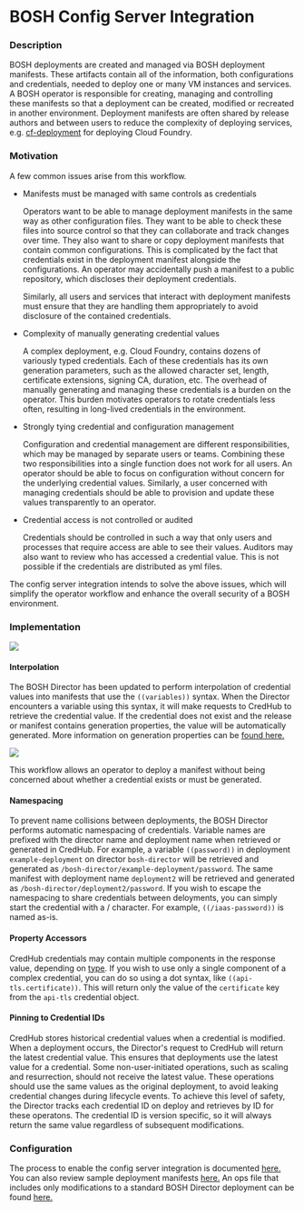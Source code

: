 # BOSH Config Server Integration

### Description

BOSH deployments are created and managed via BOSH deployment manifests. These artifacts contain all of the information, both configurations and credentials, needed to deploy one or many VM instances and services. A BOSH operator is responsible for creating, managing and controlling these manifests so that a deployment can be created, modified or recreated in another environment. Deployment manifests are often shared by release authors and between users to reduce the complexity of deploying services, e.g. [cf-deployment][5] for deploying Cloud Foundry.

[5]:https://github.com/cloudfoundry/cf-deployment

### Motivation

A few common issues arise from this workflow. 

* Manifests must be managed with same controls as credentials

    Operators want to be able to manage deployment manifests in the same way as other configuration files. They want to be able to check these files into source control so that they can collaborate and track changes over time. They also want to share or copy deployment manifests that contain common configurations. This is complicated by the fact that credentials exist in the deployment manifest alongside the configurations. An operator may accidentally push a manifest to a public repository, which discloses their deployment credentials. 

    Similarly, all users and services that interact with deployment manifests must ensure that they are handling them appropriately to avoid disclosure of the contained credentials.  

* Complexity of manually generating credential values

    A complex deployment, e.g. Cloud Foundry, contains dozens of variously typed credentials. Each of these credentials has its own generation parameters, such as the allowed character set, length, certificate extensions, signing CA, duration, etc. The overhead of manually generating and managing these credentials is a burden on the operator. This burden motivates operators to rotate credentials less often, resulting in long-lived credentials in the environment. 

* Strongly tying credential and configuration management

    Configuration and credential management are different responsibilities, which may be managed by separate users or teams. Combining these two responsibilities into a single function does not work for all users. An operator should be able to focus on configuration without concern for the underlying credential values. Similarly, a user concerned with managing credentials should be able to provision and update these values transparently to an operator. 

* Credential access is not controlled or audited 

    Credentials should be controlled in such a way that only users and processes that require access are able to see their values. Auditors may also want to review who has accessed a credential value. This is not possible if the credentials are distributed as yml files.  

The config server integration intends to solve the above issues, which will simplify the operator workflow and enhance the overall security of a BOSH environment. 


### Implementation

<img align="center" src="../images/bosh-deploy.png">

#### Interpolation

The BOSH Director has been updated to perform interpolation of credential values into manifests that use the `((variables))` syntax. When the Director encounters a variable using this syntax, it will make requests to CredHub to retrieve the credential value. If the credential does not exist and the release or manifest contains generation properties, the value will be automatically generated. More information on generation properties can be [found here.](../credential-types.md#enabling-credhub-automatic-generation-in-releases)

<img src="../images/director-retrieve.png">

This workflow allows an operator to deploy a manifest without being concerned about whether a credential exists or must be generated. 

#### Namespacing 

To prevent name collisions between deployments, the BOSH Director performs automatic namespacing of credentials. Variable names are prefixed with the director name and deployment name when retrieved or generated in CredHub. For example, a variable `((password))` in deployment `example-deployment` on director `bosh-director` will be retrieved and generated as `/bosh-director/example-deployment/password`. The same manifest with deployment name `deployment2` will be retrieved and generated as `/bosh-director/deployment2/password`. If you wish to escape the namespacing to share credentials between deloyments, you can simply start the credential with a / character. For example, `((/iaas-password))` is named as-is.  

#### Property Accessors 

CredHub credentials may contain multiple components in the response value, depending on [type][4]. If you wish to use only a single component of a complex credential, you can do so using a dot syntax, like `((api-tls.certificate))`. This will return only the value of the `certificate` key from the `api-tls` credential object. 

[4]:../credential-types.md  

#### Pinning to Credential IDs 

CredHub stores historical credential values when a credential is modified. When a deployment occurs, the Director's request to CredHub will return the latest credential value. This ensures that deployments use the latest value for a credential. Some non-user-initiated operations, such as scaling and resurrection, should not receive the latest value. These operations should use the same values as the original deployment, to avoid leaking credential changes during lifecycle events. To achieve this level of safety, the Director tracks each credential ID on deploy and retrieves by ID for these operatons. The credential ID is version specific, so it will always return the same value regardless of subsequent modifications.   

### Configuration

The process to enable the config server integration is documented [here.][1] You can also review sample deployment manifests [here.][2] An ops file that includes only modifications to a standard BOSH Director deployment can be found [here.][3]

[1]:https://github.com/pivotal-cf/credhub-release/blob/master/docs/bosh-install-with-credhub.md
[2]:https://github.com/pivotal-cf/credhub-release/tree/master/sample-manifests
[3]:https://github.com/pivotal-danjahner/bosh-deployment/blob/patch-2/credhub.yml
